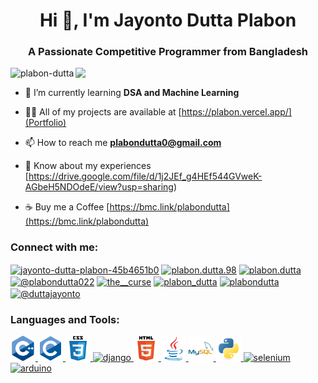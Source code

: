 <h1 align="center">Hi 👋, I'm Jayonto Dutta Plabon</h1>
<h3 align="center">A Passionate Competitive Programmer from Bangladesh</h3>

<img alter = "coding" align = "right" width = "400" src = "https://cdn.dribbble.com/users/1162077/screenshots/3848914/media/320984a9ca58b3c73274c9259ecf6de8.gif" >

<p align="left"> <img src="https://komarev.com/ghpvc/?username=plabon-dutta&label=Profile%20views&color=0e75b6&style=flat" alt="plabon-dutta" /> </p>

- 🌱 I’m currently learning **DSA and Machine Learning**

- 👨‍💻 All of my projects are available at [https://plabon.vercel.app/](Portfolio)

- 📫 How to reach me **plabondutta0@gmail.com**

- 📄 Know about my experiences [https://drive.google.com/file/d/1j2JEf_g4HEf544GVweK-AGbeH5NDOdeE/view?usp=sharing)

- ☕ Buy me a Coffee [https://bmc.link/plabondutta](https://bmc.link/plabondutta)

<h3 align="left">Connect with me:</h3>
<p align="left">
<a href="https://linkedin.com/in/jayonto-dutta-plabon-45b4651b0" target="blank"><img align="center" src="https://raw.githubusercontent.com/rahuldkjain/github-profile-readme-generator/master/src/images/icons/Social/linked-in-alt.svg" alt="jayonto-dutta-plabon-45b4651b0" height="30" width="40" /></a>
<a href="https://fb.com/plabon.dutta.98" target="blank"><img align="center" src="https://raw.githubusercontent.com/rahuldkjain/github-profile-readme-generator/master/src/images/icons/Social/facebook.svg" alt="plabon.dutta.98" height="30" width="40" /></a>
<a href="https://instagram.com/plabon.dutta" target="blank"><img align="center" src="https://raw.githubusercontent.com/rahuldkjain/github-profile-readme-generator/master/src/images/icons/Social/instagram.svg" alt="plabon.dutta" height="30" width="40" /></a>
<a href="https://www.youtube.com/@plabondutta022" target="blank"><img align="center" src="https://raw.githubusercontent.com/rahuldkjain/github-profile-readme-generator/master/src/images/icons/Social/youtube.svg" alt="@plabondutta022" height="30" width="40" /></a>
<a href="https://codeforces.com/profile/the__curse" target="blank"><img align="center" src="https://raw.githubusercontent.com/rahuldkjain/github-profile-readme-generator/master/src/images/icons/Social/codeforces.svg" alt="the__curse" height="30" width="40" /></a>
<a href="https://www.codechef.com/users/plabon_dutta" target="blank"><img align="center" src="https://cdn.jsdelivr.net/npm/simple-icons@3.1.0/icons/codechef.svg" alt="plabon_dutta" height="30" width="40" /></a>
<a href="https://www.leetcode.com/plabondutta" target="blank"><img align="center" src="https://raw.githubusercontent.com/rahuldkjain/github-profile-readme-generator/master/src/images/icons/Social/leet-code.svg" alt="plabondutta" height="30" width="40" /></a>
<a href="https://twitter.com/@duttajayonto" target="blank"><img align="center" src="https://raw.githubusercontent.com/rahuldkjain/github-profile-readme-generator/master/src/images/icons/Social/twitter.svg" alt="@duttajayonto" height="30" width="40" /></a>
</p>

<h3 align="left">Languages and Tools:</h3>
<p align="left"> <a href="https://www.w3schools.com/cpp/" target="_blank" rel="noreferrer"> <img src="https://raw.githubusercontent.com/devicons/devicon/master/icons/cplusplus/cplusplus-original.svg" alt="cplusplus" width="40" height="40"/> </a> <a href="https://www.cprogramming.com/" target="_blank" rel="noreferrer"> <img src="https://raw.githubusercontent.com/devicons/devicon/master/icons/c/c-original.svg" alt="c" width="40" height="40"/> </a> <a href="https://www.w3schools.com/css/" target="_blank" rel="noreferrer"> <img src="https://raw.githubusercontent.com/devicons/devicon/master/icons/css3/css3-original-wordmark.svg" alt="css3" width="40" height="40"/> </a> <a href="https://www.djangoproject.com/" target="_blank" rel="noreferrer"> <img src="https://cdn.worldvectorlogo.com/logos/django.svg" alt="django" width="40" height="40"/> </a> <a href="https://www.w3.org/html/" target="_blank" rel="noreferrer"> <img src="https://raw.githubusercontent.com/devicons/devicon/master/icons/html5/html5-original-wordmark.svg" alt="html5" width="40" height="40"/> </a> <a href="https://www.java.com" target="_blank" rel="noreferrer"> <img src="https://raw.githubusercontent.com/devicons/devicon/master/icons/java/java-original.svg" alt="java" width="40" height="40"/> </a> <a href="https://www.mysql.com/" target="_blank" rel="noreferrer"> <img src="https://raw.githubusercontent.com/devicons/devicon/master/icons/mysql/mysql-original-wordmark.svg" alt="mysql" width="40" height="40"/> </a> <a href="https://www.python.org" target="_blank" rel="noreferrer"> <img src="https://raw.githubusercontent.com/devicons/devicon/master/icons/python/python-original.svg" alt="python" width="40" height="40"/> </a> <a href="https://www.selenium.dev" target="_blank" rel="noreferrer"> <img src="https://raw.githubusercontent.com/detain/svg-logos/780f25886640cef088af994181646db2f6b1a3f8/svg/selenium-logo.svg" alt="selenium" width="40" height="40"/> </a> <a href="https://www.arduino.cc/" target="_blank" rel="noreferrer"> <img src="https://cdn.worldvectorlogo.com/logos/arduino-1.svg" alt="arduino" width="40" height="40"/> </a></p>
